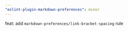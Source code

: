```yaml
---
"eslint-plugin-markdown-preferences": minor
---
```


feat: add `markdown-preferences/link-bracket-spacing` rule
